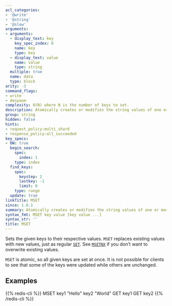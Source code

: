 ```yaml
---
acl_categories:
- '@write'
- '@string'
- '@slow'
arguments:
- arguments:
  - display_text: key
    key_spec_index: 0
    name: key
    type: key
  - display_text: value
    name: value
    type: string
  multiple: true
  name: data
  type: block
arity: -3
command_flags:
- write
- denyoom
complexity: O(N) where N is the number of keys to set.
description: Atomically creates or modifies the string values of one or more keys.
group: string
hidden: false
hints:
- request_policy:multi_shard
- response_policy:all_succeeded
key_specs:
- OW: true
  begin_search:
    spec:
      index: 1
    type: index
  find_keys:
    spec:
      keystep: 2
      lastkey: -1
      limit: 0
    type: range
  update: true
linkTitle: MSET
since: 1.0.1
summary: Atomically creates or modifies the string values of one or more keys.
syntax_fmt: MSET key value [key value ...]
syntax_str: ''
title: MSET
---
```

Sets the given keys to their respective values.
`MSET` replaces existing values with new values, just as regular [`SET`](/commands/set).
See [`MSETNX`](/commands/msetnx) if you don't want to overwrite existing values.

`MSET` is atomic, so all given keys are set at once.
It is not possible for clients to see that some of the keys were updated while
others are unchanged.

## Examples

{{% redis-cli %}}
MSET key1 "Hello" key2 "World"
GET key1
GET key2
{{% /redis-cli %}}

